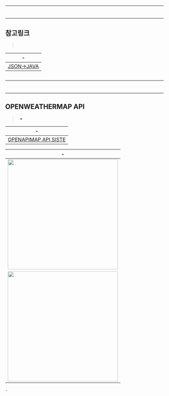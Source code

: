 

---
#
---

참고링크
---
> <br>

|-|
|-|
|[JSON->JAVA](https://json2csharp.com/code-converters/json-to-pojo)|
```

```


---
#
---

OPENWEATHERMAP API
---
> - <br>

|-|
|-|
| [OPENAPIMAP API SISTE](https://openweathermap.org/api)|



|-|
|-|
|<img  width=350px src="https://github.com/MY-ALL-LECTURE/SPRINGBOOT/assets/84259104/1093110c-1c3a-408f-9d63-1e34d4fd93d5" />|
|<img  width=350px src="https://github.com/MY-ALL-LECTURE/SPRINGBOOT/assets/84259104/212579aa-115e-4cd1-87a0-72f21af63731" />|

```
-
```
